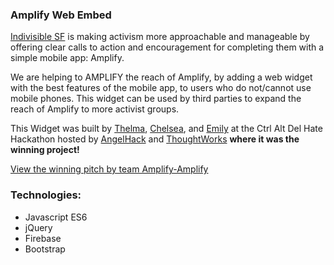### Amplify Web Embed

[Indivisible SF](http://www.indivisiblesf.org/) is making activism more approachable and manageable by offering clear calls to action and encouragement for completing them with a simple mobile app: Amplify. 

We are helping to AMPLIFY the reach of Amplify, by adding a web widget with the best features of the mobile app, to users who do not/cannot use mobile phones. This widget can be used by third parties to expand the reach of Amplify to more activist groups.

This Widget was built by [Thelma](https://github.com/thelmaboamah), [Chelsea](https://github.com/narriteration), and [Emily](https://github.com/ladydangerdame) at the Ctrl Alt Del Hate Hackathon hosted by [AngelHack](http://angelhack.com/) and [ThoughtWorks](https://www.thoughtworks.com/) **where it was the winning project!**

[View the winning pitch by team Amplify-Amplify](https://www.youtube.com/watch?v=2sINwdPCG6g&index=1&list=PLyox40qwohBYWBJFRENKLRC_Q_11s0bHG)

### Technologies:

- Javascript ES6
- jQuery
- Firebase
- Bootstrap
